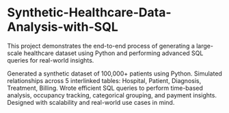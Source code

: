 # Synthetic-Healthcare-Data-Analysis-with-SQL

This project demonstrates the end-to-end process of generating a large-scale healthcare dataset using Python and performing advanced SQL queries for real-world insights.

Generated a synthetic dataset of 100,000+ patients using Python.
Simulated relationships across 5 interlinked tables: Hospital, Patient, Diagnosis, Treatment, Billing.
Wrote efficient SQL queries to perform time-based analysis, occupancy tracking, categorical grouping, and payment insights.
Designed with scalability and real-world use cases in mind.

